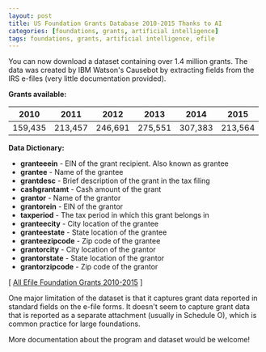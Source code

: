 ```yaml
---
layout: post
title: US Foundation Grants Database 2010-2015 Thanks to AI
categories: [foundations, grants, artificial intelligence]
tags: foundations, grants, artificial intelligence, efile
---
```


You can now download a dataset containing over 1.4 million grants. The data was created by IBM Watson's Causebot by extracting fields from the IRS e-files (very little documentation provided). 

**Grants available:**

2010  |  2011 |  2012 |  2013 |  2014 |  2015 |
------|-------|-------|-------|-------|-------|
159,435 | 213,457  |  246,691  |  275,551 |  307,383 |  213,564


**Data Dictionary:**

* **granteeein** - EIN of the grant recipient. Also known as grantee  
* **grantee** - Name of the grantee  
* **grantdesc** - Brief description of the grant in the tax filing  
* **cashgrantamt** - Cash amount of the grant  
* **grantor** - Name of the grantor  
* **grantorein** - EIN of the grantor  
* **taxperiod** - The tax period in which this grant belongs in  
* **granteecity** - City location of the grantee  
* **granteestate** - State location of the grantee  
* **granteezipcode** - Zip code of the grantee  
* **grantorcity** - City location of the grantor  
* **grantorstate** - State location of the grantor  
* **grantorzipcode** - Zip code of the grantor  

[ [All Efile Foundation Grants 2010-2015](https://data.world/causebot/grant-2010-to-2016) ]

One major limitation of the dataset is that it captures grant data reported in standard fields on the e-file forms. It doesn't seem to capture grant data that is reported as a separate attachment (usually in Schedule O), which is common practice for large foundations. 

More documentation about the program and dataset would be welcome! 


